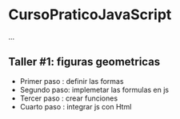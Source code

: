 # CursoPraticoJavaScript

...

## Taller #1: figuras geometricas

- Primer paso : definir las formas
- Segundo paso: implemetar las formulas en js
- Tercer paso : crear funciones 
- Cuarto paso : integrar js con Html
